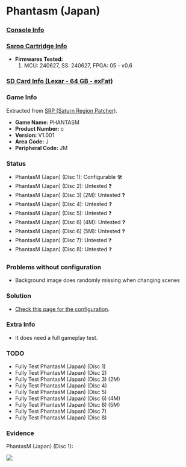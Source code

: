 # Phantasm (Japan)

### [Console Info](../../../../Info/Consoles/VA13/README.md)

### [Saroo Cartridge Info](../../../../Info/Cartridges/RetroGameParadiseStore/1.32F/README.md)

- <b>Firmwares Tested:</b>
  1. MCU: 240627, SS: 240627, FPGA: 05 - v0.6

### [SD Card Info (Lexar - 64 GB - exFat)](../../../../Info/SdCards/Lexar/64GB/exfat/README.md)

### Game Info

Extracted from [SRP (Saturn Region Patcher)](https://segaxtreme.net/resources/saturn-region-patcher.81/download).

- <b>Game Name:</b> PHANTASM
- <b>Product Number:</b> c
- <b>Version:</b> V1.001
- <b>Area Code:</b> J
- <b>Peripheral Code:</b> JM

### Status

- PhantasM (Japan) (Disc 1): Configurable :hammer_and_wrench:
- PhantasM (Japan) (Disc 2): Untested :question:
- PhantasM (Japan) (Disc 3) (2M): Untested :question:
- PhantasM (Japan) (Disc 4): Untested :question:
- PhantasM (Japan) (Disc 5): Untested :question:
- PhantasM (Japan) (Disc 6) (4M): Untested :question:
- PhantasM (Japan) (Disc 6) (5M): Untested :question:
- PhantasM (Japan) (Disc 7): Untested :question:
- PhantasM (Japan) (Disc 8): Untested :question:

### Problems without configuration

- Background image does randomly missing when changing scenes

### Solution

- [Check this page for the configuration](https://github.com/williamdsw/saroo-configuration-list/blob/master/Regions/Retails/Japan/T-36001G/README.md).

### Extra Info

- It does need a full gameplay test.

### TODO

- Fully Test PhantasM (Japan) (Disc 1)
- Fully Test PhantasM (Japan) (Disc 2)
- Fully Test PhantasM (Japan) (Disc 3) (2M)
- Fully Test PhantasM (Japan) (Disc 4)
- Fully Test PhantasM (Japan) (Disc 5)
- Fully Test PhantasM (Japan) (Disc 6) (4M)
- Fully Test PhantasM (Japan) (Disc 6) (5M)
- Fully Test PhantasM (Japan) (Disc 7)
- Fully Test PhantasM (Japan) (Disc 8)

### Evidence

PhantasM (Japan) (Disc 1):

[![](https://img.youtube.com/vi/xFDxnVMOhT8/0.jpg)](https://www.youtube.com/watch?v=xFDxnVMOhT8)
